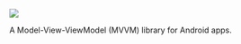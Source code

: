 [![](https://jitpack.io/v/jhavatar/mythos2.svg)](https://jitpack.io/#jhavatar/mythos2)

A Model-View-ViewModel (MVVM) library for Android apps. 
